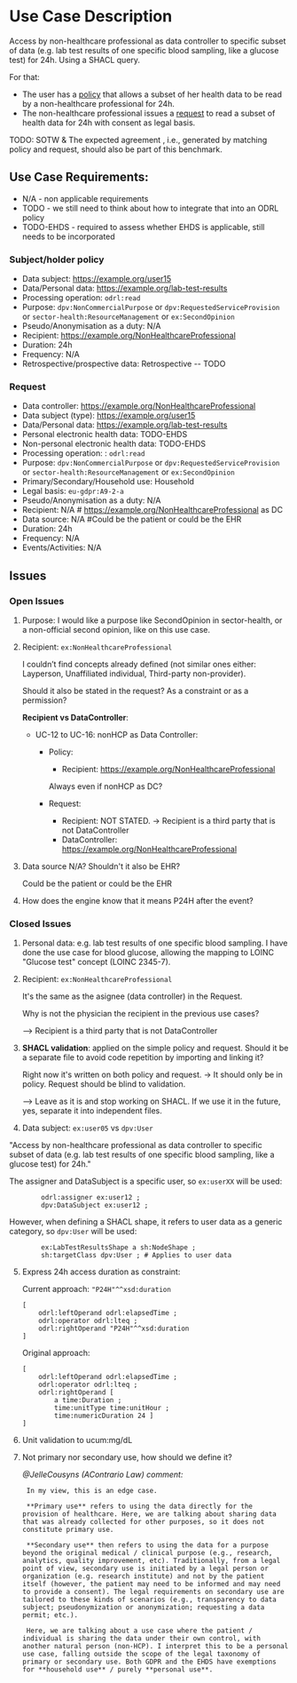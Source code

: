 # Use Case Description

Access by non-healthcare professional as data controller to specific subset of data (e.g. lab test results of one specific blood sampling, like a glucose test) for 24h. Using a SHACL query.

For that:
- The user has a [policy](policy-15.ttl) that allows a subset of her health data to be read by a non-healthcare professional for 24h.
- The non-healthcare professional issues a [request](request-15.ttl) to read a subset of health data for 24h with consent as legal basis.

TODO: SOTW & The expected agreement , i.e., generated by matching policy and request, should also be part of this benchmark.

## Use Case Requirements:

- N/A - non applicable requirements
- TODO - we still need to think about how to integrate that into an ODRL policy
- TODO-EHDS - required to assess whether EHDS is applicable, still needs to be incorporated 

### Subject/holder policy

- Data subject: <https://example.org/user15>
- Data/Personal data: <https://example.org/lab-test-results>
- Processing operation: `odrl:read`
- Purpose: `dpv:NonCommercialPurpose` or `dpv:RequestedServiceProvision` or `sector-health:ResourceManagement` or `ex:SecondOpinion`
- Pseudo/Anonymisation as a duty: N/A
- Recipient: <https://example.org/NonHealthcareProfessional>
- Duration: 24h
- Frequency: N/A
- Retrospective/prospective data: Retrospective -- TODO

### Request

- Data controller: <https://example.org/NonHealthcareProfessional>
- Data subject (type): <https://example.org/user15>
- Data/Personal data: <https://example.org/lab-test-results>
- Personal electronic health data: TODO-EHDS
- Non-personal electronic health data: TODO-EHDS
- Processing operation: : `odrl:read`
- Purpose: `dpv:NonCommercialPurpose` or `dpv:RequestedServiceProvision` or `sector-health:ResourceManagement` or `ex:SecondOpinion`
- Primary/Secondary/Household use: Household 
- Legal basis: `eu-gdpr:A9-2-a`
- Pseudo/Anonymisation as a duty: N/A
- Recipient:  N/A # <https://example.org/NonHealthcareProfessional> as DC
- Data source: N/A #Could be the patient or could be the EHR
- Duration: 24h
- Frequency: N/A
- Events/Activities: N/A

## Issues
### Open Issues
1. Purpose: I would like a purpose like SecondOpinion in sector-health, or a non-official second opinion, like on this use case.

2. Recipient: `ex:NonHealthcareProfessional`

    I couldn’t find concepts already defined (not similar ones either: Layperson, Unaffiliated individual, Third-party non-provider).

    Should it also be stated in the request? As a constraint or as a permission?

    **Recipient vs DataController**: 
    - UC-12 to UC-16: nonHCP as Data Controller:
        - Policy:
            - Recipient: <https://example.org/NonHealthcareProfessional> 
            
            Always even if nonHCP as DC?

        - Request:
            - Recipient: NOT STATED. -> Recipient is a third party that is not DataController
            - DataController: <https://example.org/NonHealthcareProfessional>

3. Data source N/A? Shouldn't it also be EHR?

    Could be the patient or could be the EHR

4. How does the engine know that it means P24H after the event?

### Closed Issues
1. Personal data: e.g. lab test results of one specific blood sampling. I have done the use case for blood glucose, allowing the mapping to LOINC "Glucose test" concept (LOINC 2345-7).

2. Recipient: `ex:NonHealthcareProfessional`

    It's the same as the asignee (data controller) in the Request.
    
    Why is not the physician the recipient in the previous use cases?
    
    --> Recipient is a third party that is not DataController

3. **SHACL validation**: applied on the simple policy and request. Should it be a separate file to avoid code repetition by importing and linking it?

    Right now it's written on both policy and request. -> It should only be in policy. Request should be blind to validation.

    --> Leave as it is and stop working on SHACL. If we use it in the future, yes, separate it into independent files.

4. Data subject: `ex:user05` vs `dpv:User`

"Access by non-healthcare professional as data controller to specific subset of data (e.g. lab test results of one specific blood sampling, like a glucose test) for 24h."

The assigner and DataSubject is a specific user, so `ex:userXX` will be used:
```
        odrl:assigner ex:user12 ;
        dpv:DataSubject ex:user12 ;
```

However, when defining a SHACL shape, it refers to user data as a generic category, so `dpv:User` will be used:
```
        ex:LabTestResultsShape a sh:NodeShape ;
        sh:targetClass dpv:User ; # Applies to user data
```

5. Express 24h access duration as constraint:

    Current approach: `"P24H"^^xsd:duration`

    ```
    [ 
        odrl:leftOperand odrl:elapsedTime ;
        odrl:operator odrl:lteq ;  
        odrl:rightOperand "P24H"^^xsd:duration 
    ]
    ```

    Original approach: 
    ```
    [
        odrl:leftOperand odrl:elapsedTime ;
        odrl:operator odrl:lteq ;  
        odrl:rightOperand [
            a time:Duration ;
            time:unitType time:unitHour ;
            time:numericDuration 24 ] 
    ]
    ```

6. Unit validation to ucum:mg/dL

7. Not primary nor secondary use, how should we define it?

    _@JelleCousyns (AContrario Law) comment:_

        In my view, this is an edge case.
        
        **Primary use** refers to using the data directly for the provision of healthcare. Here, we are talking about sharing data that was already collected for other purposes, so it does not constitute primary use. 
        
        **Secondary use** then refers to using the data for a purpose beyond the original medical / clinical purpose (e.g., research, analytics, quality improvement, etc). Traditionally, from a legal point of view, secondary use is initiated by a legal person or organization (e.g. research institute) and not by the patient itself (however, the patient may need to be informed and may need to provide a consent). The legal requirements on secondary use are tailored to these kinds of scenarios (e.g., transparency to data subject; pseudonymization or anonymization; requesting a data permit; etc.). 
        
        Here, we are talking about a use case where the patient / individual is sharing the data under their own control, with another natural person (non-HCP). I interpret this to be a personal use case, falling outside the scope of the legal taxonomy of primary or secondary use. Both GDPR and the EHDS have exemptions for **household use** / purely **personal use**. 
